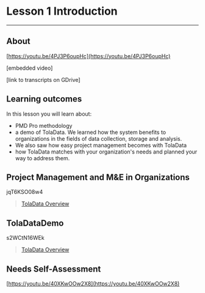 # Lesson 1 Introduction

---

## About

[https://youtu.be/4PJ3P6oupHc](https://youtu.be/4PJ3P6oupHc)

\[embedded video\]

\[link to transcripts on GDrive\]

## Learning outcomes

In this lesson you will learn about:

* PMD Pro methodology 
* a demo of TolaData. We learned how the system benefits to organizations in the fields of data collection, storage and analysis. 
* We also saw how easy project management becomes with TolaData
* how TolaData matches with your organization's needs and planned your way to address them.

## Project Management and M&E in Organizations

jqT6KSO08w4

> [TolaData Overview](https://youtu.be/jqT6KSO08w4)

## TolaDataDemo

s2WCtN16WEk

> [TolaData Overview](https://youtu.be/s2WCtN16WEk)

## Needs Self-Assessment

[https://youtu.be/40XKwOOw2X8](https://youtu.be/40XKwOOw2X8)

